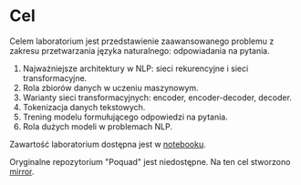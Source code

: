 # Cel

Celem laboratorium jest przedstawienie zaawansowanego problemu z zakresu 
przetwarzania języka naturalnego: odpowiadania na pytania.

1. Najważniejsze architektury w NLP: sieci rekurencyjne i sieci transformacyjne.
2. Rola zbiorów danych w uczeniu maszynowym.
3. Warianty sieci transformacyjnych: encoder, encoder-decoder, decoder.
4. Tokenizacja danych tekstowych.
5. Trening modelu formułującego odpowiedzi na pytania.
6. Rola dużych modeli w problemach NLP.

Zawartość laboratorium dostępna jest w [notebooku](Lab5.ipynb).

Oryginalne repozytorium "Poquad" jest niedostępne. Na ten cel stworzono [mirror](https://github.com/weed478/poquad).
